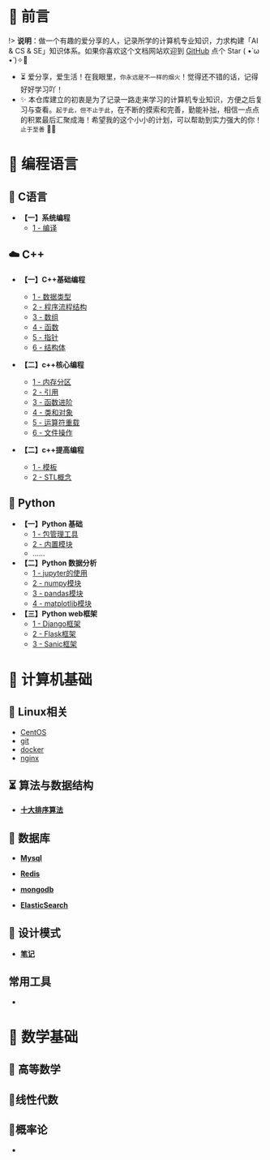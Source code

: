 # 🎨 前言

!> <b>说明</b>：做一个有趣的爱分享的人，记录所学的计算机专业知识，力求构建「AI & CS & SE」知识体系。如果你喜欢这个文档网站欢迎到 [GitHub](https://github.com/m5xhsy/NoteBook) 点个 Star ( •̀ ω •́ )✧🔑

* ⏳ 爱分享，爱生活！在我眼里，`你永远是不一样的烟火`！觉得还不错的话，记得好好学习吖！
* ✨ 本仓库建立的初衷是为了记录一路走来学习的计算机专业知识，方便之后复习与查看。`起于此，但不止于此`，在不断的摸索和完善，勤能补拙，相信一点点的积累最后汇聚成海！希望我的这个小小的计划，可以帮助到实力强大的你！`止于至善`  🧡🧡



# 🍵 编程语言

##  👿 C语言

- **【一】系统编程**
  - [1 - 编译](note/C/系统编程/编译.md)

## ☁️ C++

* **【一】C++基础编程**
  * [1 - 数据类型]()
  * [2 - 程序流程结构]()
  * [3 - 数组]()
  * [4 - 函数]() 
  * [5 - 指针](note/C++/C++基础编程/指针.md)
  * [6 - 结构体](note/C++/C++基础编程/结构体.md)
* **【二】c++核心编程**
  * [1 - 内存分区](note/C++/C++核心编程/内存分区.md)
  * [2 - 引用](note/C++/C++核心编程/引用.md)
  * [3 - 函数进阶](note/C++/C++核心编程/函数进阶.md)
  * [4 - 类和对象](note/C++/C++核心编程/类和对象.md)
  * [5 - 运算符重载](note/C++/C++核心编程/运算符重载.md)
  * [6 - 文件操作](note/C++/C++核心编程/文件操作.md)

* **【二】c++提高编程**
  * [1 - 模板](note/C++/C++提高编程/模板.md)
  * [2 - STL概念](note/C++/C++提高编程/STL概念.md)

## 🐍 Python

* **【一】Python 基础**
  * [1 - 包管理工具]()
  * [2 - 内置模块](note/Pyhton/Python基础/模块/)
  * ......
* **【二】Python 数据分析**  
  * [1 - jupyter的使用]()
  * [2 - numpy模块]()
  * [3 - pandas模块]()
  * [4 - matplotlib模块]()
* **【三】Python web框架**
  * [1 - Django框架](note/Python/PythonWeb框架/Django/)
  * [2 - Flask框架](note/Python/PythonWeb框架/Flask/Flask.md)
  * [3 - Sanic框架]()

# 🚀 计算机基础

## 🏡 Linux相关

- [CentOS](note/操作系统/CentOS.md)
- [git]()
- [docker]()
- [nginx]()

## ⏳ 算法与数据结构

* **[十大排序算法]()**



## 📜 数据库

* **[Mysql]()**

* **[Redis]()**

* **[mongodb]()**

* **[ElasticSearch]()**

  

## 💭 设计模式

* **[笔记]()**

## 常用工具

- 

# 📘 数学基础

## 🐼 高等数学
## 🐷线性代数
## 🐹概率论




* 

